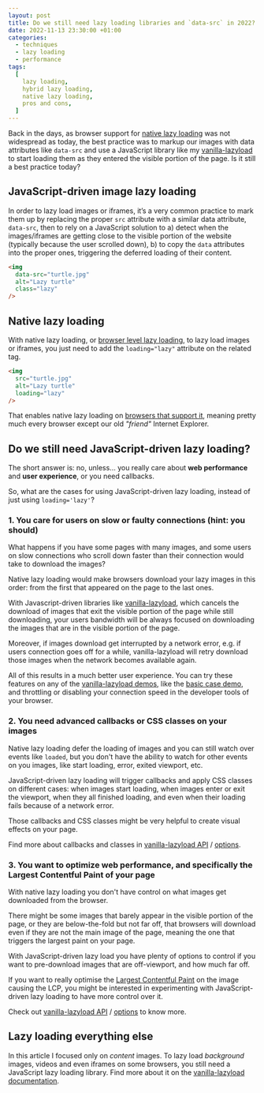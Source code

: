 ```yaml
---
layout: post
title: Do we still need lazy loading libraries and `data-src` in 2022?
date: 2022-11-13 23:30:00 +01:00
categories:
  - techniques
  - lazy loading
  - performance
tags:
  [
    lazy loading,
    hybrid lazy loading,
    native lazy loading,
    pros and cons,
  ]
---
```


Back in the days, as browser support for [native lazy loading](https://web.dev/browser-level-image-lazy-loading/) was not widespread as today, the best practice was to markup our images with data attributes like `data-src` and use a JavaScript library like my [vanilla-lazyload](https://github.com/verlok/vanilla-lazyload) to start loading them as they entered the visible portion of the page. Is it still a best practice today?

## JavaScript-driven image lazy loading

In order to lazy load images or iframes, it’s a very common practice to mark them up by replacing the proper `src` attribute with a similar data attribute, `data-src`, then to rely on a JavaScript solution to a) detect when the images/iframes are getting close to the visible portion of the website (typically because the user scrolled down), b) to copy the `data` attributes into the proper ones, triggering the deferred loading of their content.

```html
<img
  data-src="turtle.jpg"
  alt="Lazy turtle"
  class="lazy"
/>
```

## Native lazy loading

With native lazy loading, or [browser level lazy loading](https://web.dev/browser-level-image-lazy-loading/), to lazy load images or iframes, you just need to add the `loading="lazy"` attribute on the related tag.

```html
<img
  src="turtle.jpg"
  alt="Lazy turtle"
  loading="lazy"
/>
```

That enables native lazy loading on [browsers that support it](https://caniuse.com/loading-lazy-attr), meaning pretty much every browser except our old _"friend"_ Internet Explorer.

## Do we still need JavaScript-driven lazy loading?

The short answer is: no, unless... you really care about **web performance** and **user experience**, or you need callbacks.

So, what are the cases for using JavaScript-driven lazy loading, instead of just using `loading='lazy'`?

### 1. You care for users on slow or faulty connections (hint: you should)

What happens if you have some pages with many images, and some users on slow connections who scroll down faster than their connection would take to download the images?

Native lazy loading would make browsers download your lazy images in this order: from the first that appeared on the page to the last ones.

With Javascript-driven libraries like [vanilla-lazyload](https://github.com/verlok/vanilla-lazyload), which cancels the download of images that exit the visible portion of the page while still downloading, your users bandwidth will be always focused on downloading the images that are in the visible portion of the page.

Moreover, if images download get interrupted by a network error, e.g. if users connection goes off for a while, vanilla-lazyload will retry download those images when the network becomes available again.

All of this results in a much better user experience. You can try these features on any of the [vanilla-lazyload demos](https://www.andreaverlicchi.eu/vanilla-lazyload/#-demos), like the [basic case demo](https://www.andreaverlicchi.eu/vanilla-lazyload/demos/image_basic.html), and throttling or disabling your connection speed in the developer tools of your browser.

### 2. You need advanced callbacks or CSS classes on your images

Native lazy loading defer the loading of images and you can still watch over events like `loaded`, but you don't have the ability to watch for other events on you images, like start loading, error, exited viewport, etc.

JavaScript-driven lazy loading will trigger callbacks and apply CSS classes on different cases: when images start loading, when images enter or exit the viewport, when they all finished loading, and even when their loading fails because of a network error.

Those callbacks and CSS classes might be very helpful to create visual effects on your page.

Find more about callbacks and classes in [vanilla-lazyload API](https://www.andreaverlicchi.eu/vanilla-lazyload/#-api) / [options](https://www.andreaverlicchi.eu/vanilla-lazyload/#options).


### 3. You want to optimize web performance, and specifically the Largest Contentful Paint of your page

With native lazy loading you don't have control on what images get downloaded from the browser. 

There might be some images that barely appear in the visible portion of the page, or they are below-the-fold but not far off, that browsers will download even if they are not the main image of the page, meaning the one that triggers the largest paint on your page.

With JavaScript-driven lazy load you have plenty of options to control if you want to pre-download images that are off-viewport, and how much far off.

If you want to really optimise the [Largest Contentful Paint](https://web.dev/lcp/) on the image causing the LCP, you might be interested in experimenting with JavaScript-driven lazy loading to have more control over it. 

Check out [vanilla-lazyload API](https://www.andreaverlicchi.eu/vanilla-lazyload/#-api) / [options](https://www.andreaverlicchi.eu/vanilla-lazyload/#options) to know more.

## Lazy loading everything else

In this article I focused only on *content* images. To lazy load *background* images, videos and even iframes on some browsers, you still need a JavaScript lazy loading library. Find more about it on the [vanilla-lazyload documentation](https://www.andreaverlicchi.eu/vanilla-lazyload/).

